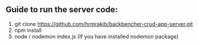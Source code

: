 ## Guide to run the server code:

1. git clone https://github.com/hrmrakib/backbencher-crud-app-server.git
2. npm install
3. node / nodemon index.js (If you have installed nodemon package)
   
